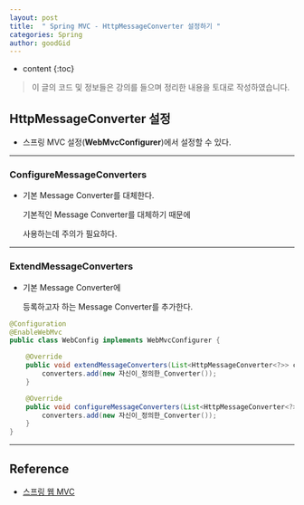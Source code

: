 ```yaml
---
layout: post
title:  " Spring MVC - HttpMessageConverter 설정하기 "
categories: Spring
author: goodGid
---
```

* content
{:toc}

> 이 글의 코드 및 정보들은 강의를 들으며 정리한 내용을 토대로 작성하였습니다.

## HttpMessageConverter 설정

* 스프링 MVC 설정(**WebMvcConfigurer**)에서 설정할 수 있다.



---

### ConfigureMessageConverters

* 기본 Message Converter를 대체한다.

  기본적인 Message Converter를 대체하기 때문에

  사용하는데 주의가 필요하다.


---

### ExtendMessageConverters

* 기본 Message Converter에

  등록하고자 하는 Message Converter를 추가한다.


``` java
@Configuration
@EnableWebMvc
public class WebConfig implements WebMvcConfigurer {

    @Override
    public void extendMessageConverters(List<HttpMessageConverter<?>> converters) {
        converters.add(new 자신이_정의한_Converter());
    }

    @Override
    public void configureMessageConverters(List<HttpMessageConverter<?>> converters) {
        converters.add(new 자신이_정의한_Converter());
    }
}
```

---


## Reference

* [스프링 웹 MVC](https://www.inflearn.com/course/%EC%9B%B9-mvc)

